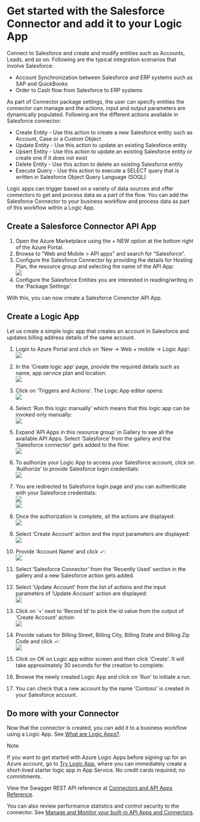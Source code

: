 <properties
   pageTitle="Using the Salesforce Connector in Logic Apps | Microsoft Azure App Service"
   description="How to create and configure the Salesforce Connector or API app and use it in a logic app in Azure App Service"
   services="app-service\logic"
   documentationCenter=".net,nodejs,java"
   authors="anuragdalmia"
   manager="dwrede"
   editor=""/>

<tags
   ms.service="app-service-logic"
   ms.devlang="multiple"
   ms.topic="article"
   ms.tgt_pltfrm="na"
   ms.workload="integration"
   ms.date="11/30/2015"
   ms.author="sameerch"/>


# Get started with the Salesforce Connector and add it to your Logic App
Connect to Salesforce and create and modify entities such as Accounts, Leads, and so on. Following are the typical integration scenarios that involve Salesforce:

* Account Synchronization between Salesforce and ERP systems such as SAP and QuickBooks
* Order to Cash flow from Salesforce to ERP systems

As part of Connector package settings, the user can specify entities the connector can manage and the actions, input and output parameters are dynamically populated. Following are the different actions available in Salesforce connector:

* Create Entity - Use this action to create a new Salesforce entity such as Account, Case or a Custom Object
* Update Entity - Use this action to update an existing Salesforce entity
* Upsert Entity - Use this action to update an existing Salesforce entity or create one if it does not exist
* Delete Entity - Use this action to delete an existing Salesforce entity
* Execute Query - Use this action to execute a SELECT query that is written in Salesforce Object Query Language (SOQL)

Logic apps can trigger based on a variety of data sources and offer connectors to get and process data as a part of the flow. You can add the Salesforce Connector to your business workflow and process data as part of this workflow within a Logic App. 

## Create a Salesforce Connector API App
1. Open the Azure Marketplace using the + NEW option at the bottom right of the Azure Portal.
2. Browse to “Web and Mobile > API apps” and search for “Salesforce”.
3. Configure the Salesforce Connector by providing the details for Hosting Plan, the resource group and selecting the name of the API App:  
![][15]
4. Configure the Salesforce Entities you are interested in reading/writing in the 'Package Settings'.

With this, you can now create a Salesforce Conenctor API App.

## Create a Logic App
Let us create a simple logic app that creates an account in Salesforce and updates billing address details of the same account.

1. Login to Azure Portal and click on ‘New -> Web + mobile -> Logic App’:  
![][1]

2. In the ‘Create logic app’ page, provide the required details such as name, app service plan and location:  
![][2]

3. Click on ‘Triggers and Actions’. The Logic App editor opens:  
![][3]

4. Select ‘Run this logic manually’ which means that this logic app can be invoked only manually:  
![][4]

5. Expand ‘API Apps in this resource group’ in Gallery to see all the available API Apps. Select ‘Salesforce’ from the gallery and the ‘Salesforce connector’ gets added to the flow:  
![][5]

6. To authorize your Logic App to access your Salesforce account, click on ‘Authorize’ to provide Salesforce login credentials:  
![][6]

7. You are redirected to Salesforce login page and you can authenticate with your Salesforce credentials:  
![][7]  
![][8]

8. Once the authorization is complete, all the actions are displayed:  
![][9]

9. Select ‘Create Account’ action and the input parameters are displayed:  
![][10]

10. Provide ‘Account Name’ and click ✓:  
![][11]

11. Select ‘Salesforce Connector’ from the ‘Recently Used’ section in the gallery and a new Salesforce action gets added.

12. Select ‘Update Account’ from the list of actions and the input parameters of ‘Update Account’ action are displayed:  
![][12]

13. Click on ‘+’ next to ‘Record Id’ to pick the id value from the output of ‘Create Account’ action:  
![][13]

14. Provide values for Billing Street, Billing City, Billing State and Billing Zip Code and click ✓:  
![][14]

15. Click on OK on Logic app editor screen and then click 'Create'. It will take approximately 30 seconds for the creation to complete.

16. Browse the newly created Logic App and click on 'Run' to initiate a run.

17. You can check that a new account by the name 'Contoso' is created in your Salesforce account.


## Do more with your Connector
Now that the connector is created, you can add it to a business workflow using a Logic App. See [What are Logic Apps?](app-service-logic-what-are-logic-apps.md).

> [!NOTE]
> If you want to get started with Azure Logic Apps before signing up for an Azure account, go to [Try Logic App](https://tryappservice.azure.com/?appservice=logic), where you can immediately create a short-lived starter logic app in App Service. No credit cards required; no commitments.
> 
> 
View the Swagger REST API reference at [Connectors and API Apps Reference](http://go.microsoft.com/fwlink/p/?LinkId=529766).

You can also review performance statistics and control security to the connector. See [Manage and Monitor your built-in API Apps and Connectors](app-service-logic-monitor-your-connectors.md).

<!--Image references-->

[1]: ./media/app-service-logic-connector-salesforce/1_New_Logic_App.png
[2]: ./media/app-service-logic-connector-salesforce/2_Logic_App_Settings.png
[3]: ./media/app-service-logic-connector-salesforce/3_Logic_App_Editor.png
[4]: ./media/app-service-logic-connector-salesforce/4_Manual_Logic_App.png
[5]: ./media/app-service-logic-connector-salesforce/5_Select_Salesforce_Gallery.png
[6]: ./media/app-service-logic-connector-salesforce/6_Salesforce_Authorize.png
[7]: ./media/app-service-logic-connector-salesforce/7_Salesforce_Login.png
[8]: ./media/app-service-logic-connector-salesforce/8_Salesforce_User_Consent.png
[9]: ./media/app-service-logic-connector-salesforce/9_Salesforce_Actions.png
[10]: ./media/app-service-logic-connector-salesforce/10_Salesforce_Create_Account.png
[11]: ./media/app-service-logic-connector-salesforce/11_Create_Account_OK.png
[12]: ./media/app-service-logic-connector-salesforce/12_Salesforce_Update_Account.png
[13]: ./media/app-service-logic-connector-salesforce/13_Record_ID_from_Create.png
[14]: ./media/app-service-logic-connector-salesforce/14_Update_Account_Address.png
[15]: ./media/app-service-logic-connector-salesforce/15_Create_new_salesforce_connector.png

